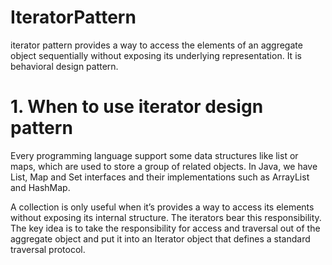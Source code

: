 # IteratorPattern
iterator pattern provides a way to access the elements of an aggregate object sequentially without exposing its underlying representation. It is behavioral design pattern.
<h1>1. When to use iterator design pattern</h1>
Every programming language support some data structures like list or maps, which are used to store a group of related objects. In Java, we have List, Map and Set interfaces and their implementations such as ArrayList and HashMap.

A collection is only useful when it’s provides a way to access its elements without exposing its internal structure. The iterators bear this responsibility.
The key idea is to take the responsibility for access and traversal out of the aggregate object and put it into an Iterator object that defines a standard traversal protocol.
